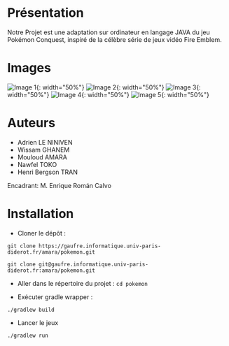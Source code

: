 # Présentation

Notre Projet est une adaptation sur ordinateur en langage JAVA du jeu Pokémon Conquest, inspiré de la célèbre série de jeux vidéo Fire Emblem.

# Images
![Image 1](path/to/image1.png){: width="50%"}
![Image 2](path/to/image2.png){: width="50%"}
![Image 3](path/to/image3.png){: width="50%"}
![Image 4](path/to/image4.png){: width="50%"}
![Image 5](path/to/image5.png){: width="50%"}


# Auteurs
- Adrien LE NINIVEN 
- Wissam GHANEM 
- Mouloud AMARA 
- Nawfel TOKO 
- Henri Bergson TRAN

Encadrant: M. Enrique Román Calvo

# Installation
 - Cloner le dépôt :
```
git clone https://gaufre.informatique.univ-paris-diderot.fr/amara/pokemon.git
```

```
git clone git@gaufre.informatique.univ-paris-diderot.fr:amara/pokemon.git
```
- Aller dans le répertoire du projet : `cd pokemon`

- Exécuter gradle wrapper 
 :
```
./gradlew build
```
- Lancer le jeux 
```
./gradlew run
```